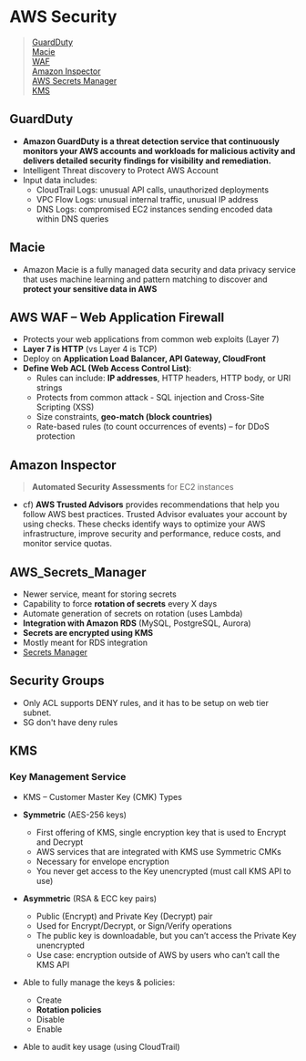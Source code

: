 # AWS Security

> [GuardDuty](#GuardDuty)  
> [Macie](#Macie)    
> [WAF](#WAF)  
> [Amazon Inspector](#Amazon_Inspector)  
> [AWS Secrets Manager](#AWS_Secrets_Manager)  
> [KMS](#KMS)  
  
## GuardDuty
- **Amazon GuardDuty is a threat detection service that continuously monitors your AWS accounts and workloads for malicious activity and delivers detailed security findings for visibility and remediation.**
- Intelligent Threat discovery to Protect AWS Account
- Input data includes:
    - CloudTrail Logs: unusual API calls, unauthorized deployments
    - VPC Flow Logs: unusual internal traffic, unusual IP address
    - DNS Logs: compromised EC2 instances sending encoded data within DNS queries


## Macie
- Amazon Macie is a fully managed data security and data privacy service that uses machine learning and pattern matching to discover and **protect your sensitive data in AWS**

## AWS WAF – Web Application Firewall
- Protects your web applications from common web exploits (Layer 7)
- **Layer 7 is HTTP** (vs Layer 4 is TCP)
-  Deploy on **Application Load Balancer, API Gateway, CloudFront**
-  **Define Web ACL (Web Access Control List)**:
    - Rules can include: **IP addresses**, HTTP headers, HTTP body, or URI strings
    - Protects from common attack - SQL injection and Cross-Site Scripting (XSS)
    - Size constraints, **geo-match (block countries)**
    - Rate-based rules (to count occurrences of events) – for DDoS protection

## Amazon Inspector
> **Automated Security Assessments** for EC2 instances


- cf) **AWS Trusted Advisors** provides recommendations that help you follow AWS best practices. Trusted Advisor evaluates your account by using checks. These checks identify ways to optimize your AWS infrastructure, improve security and performance, reduce costs, and monitor service quotas.

## AWS_Secrets_Manager
- Newer service, meant for storing secrets
- Capability to force **rotation of secrets** every X days
- Automate generation of secrets on rotation (uses Lambda)
- **Integration with Amazon RDS** (MySQL, PostgreSQL, Aurora)
- **Secrets are encrypted using KMS**
- Mostly meant for RDS integration
- [Secrets Manager](https://aws.amazon.com/blogs/security/rotate-amazon-rds-database-credentials-automatically-with-aws-secrets-manager/)


## Security Groups
- Only ACL supports DENY rules, and it has to be setup on web tier subnet.
- SG don't have deny rules

## KMS
### Key Management Service
- KMS – Customer Master Key (CMK) Types
- **Symmetric** (AES-256 keys)
    - First offering of KMS, single encryption key that is used to Encrypt and Decrypt
    - AWS services that are integrated with KMS use Symmetric CMKs
    - Necessary for envelope encryption
    - You never get access to the Key unencrypted (must call KMS API to use)
- **Asymmetric** (RSA & ECC key pairs)
    - Public (Encrypt) and Private Key (Decrypt) pair
    - Used for Encrypt/Decrypt, or Sign/Verify operations
    - The public key is downloadable, but you can’t access the Private Key unencrypted
    - Use case: encryption outside of AWS by users who can’t call the KMS API

- Able to fully manage the keys & policies:
    - Create
    - **Rotation policies**
    - Disable
    - Enable
- Able to audit key usage (using CloudTrail)
